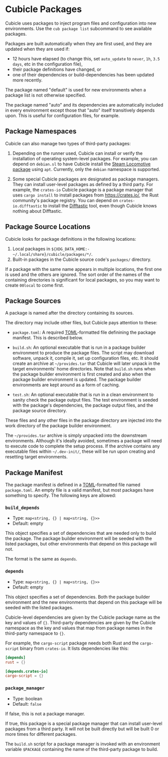 # Cubicle Packages

Cubicle uses packages to inject program files and configuration into new
environments. Use the `cub package list` subcommand to see available packages.

Packages are built automatically when they are first used, and they are updated
when they are used if:

- 12 hours have elapsed (to change this, set `auto_update` to `never`, `1h`,
  `3.5 days`, etc in the configuration file),
- their package definitions have changed, or
- one of their dependencies or build-dependencies has been updated more
  recently.

The package named "default" is used for new environments when a package list is
not otherwise specified.

The package named "auto" and its dependencies are automatically included in
every environment except those that "auto" itself transitively depends upon.
This is useful for configuration files, for example.

## Package Namespaces

Cubicle can also manage two types of third-party packages:

1. Depending on the runner used, Cubicle can install or verify the installation
   of operating system-level packages. For example, you can depend on
   `debian.sl` to have Cubicle install the
   [Steam Locomotive package](https://packages.debian.org/bullseye/sl) using
   `apt`. Currently, only the `debian` namespace is supported.

2. Some special Cubicle packages are designated as package managers. They can
   install user-level packages as defined by a third party. For example, the
   `crates-io` Cubicle package is a package manager that uses `cargo install`
   to install packages from <https://crates.io/>, the Rust community's package
   registry. You can depend on `crates-io.difftastic` to install the
   [Difftastic](https://crates.io/crates/difftastic) tool, even though Cubicle
   knows nothing about Difftastic.

## Package Source Locations

Cubicle looks for package definitions in the following locations:

1. Local packages in `${XDG_DATA_HOME:-~/.local/share}/cubicle/packages/*/`.
2. Built-in packages in the Cubicle source code's `packages/` directory.

If a package with the same name appears in multiple locations, the first one is
used and the others are ignored. The sort order of the names of the containing
directories is significant for local packages, so you may want to create
`00local` to come first.

## Package Sources

A package is named after the directory containing its sources.

The directory may include other files, but Cubicle pays attention to these:

- `package.toml`: A required [TOML](https://toml.io/)-formatted file definining
  the package manifest. This is described below.

- `build.sh`: An optional executable that is run in a package builder
  environment to produce the package files. The script may download software,
  unpack it, compile it, set up configuration files, etc. It should create an
  archive at `~/provides.tar` that Cubicle will later unpack in the target
  environments' home directories. Note that `build.sh` runs when the package
  builder environment is first created and also when the package builder
  environment is updated. The package builder environments are kept around as a
  form of caching.

- `test.sh`: An optional executable that is run in a clean environment to
  sanity check the package output files. The test environment is seeded with
  the package's dependencies, the package output files, and the package source
  directory.

These files and any other files in the package directory are injected into the
work directory of the package builder environment.

The `~/provides.tar` archive is simply unpacked into the downstream
environments. Although it's ideally avoided, sometimes a package will need to
execute code to complete the setup process. If the archive contains any
executable files within `~/.dev-init/`, these will be run upon creating and
resetting target environments.

## Package Manifest

The package manifest is defined in a [TOML](https://toml.io/)-formatted file
named `package.toml`. An empty file is a valid manifest, but most packages have
something to specify. The following keys are allowed:

### `build_depends`

- Type: `map<string, {} | map<string, {}>>`
- Default: empty

This object specifies a set of dependencies that are needed only to build the
package. The package builder environment will be seeded with the listed
packages, but other environments that depend on this package will not.

The format is the same as `depends`.

### `depends`

- Type: `map<string, {} | map<string, {}>>`
- Default: empty

This object specifies a set of dependencies. Both the package builder
environment and the new environments that depend on this package will be seeded
with the listed packages.

Cubicle-level dependencies are given by the Cubicle package name as the key and
values of `{}`. Third-party dependencies are given by the Cubicle namespace as
the key and values that map from package names in the third-party namespace to
`{}`.

For example, the `cargo-script` package needs both Rust and the `cargo-script`
binary from `crates-io`. It lists dependencies like this:

```toml
[depends]
rust = {}

[depends.crates-io]
cargo-script = {}
```

### `package_manager`

- Type: boolean
- Default: `false`

If false, this is not a package manager.

If true, this package is a special package manager that can install user-level
packages from a third party. It will not be built directly but will be built 0
or more times for different packages.

The `build.sh` script for a package manager is invoked with an environment
variable `$PACKAGE` containing the name of the third-party package to build.
